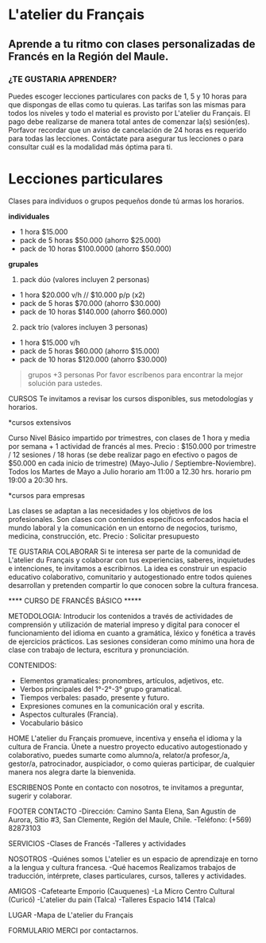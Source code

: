 # L'atelier du Français
## Aprende a tu ritmo con clases personalizadas de Francés en la Región del Maule.

### ¿TE GUSTARIA APRENDER?
Puedes escoger lecciones particulares con packs de 1, 5 y 10 horas para que dispongas de ellas como tu quieras.
Las tarifas son las mismas para todos los niveles y todo el material es provisto por L'atelier du Français. 
El pago debe realizarse de manera total antes de comenzar la(s) sesión(es).
Porfavor recordar que un aviso de cancelación de 24 horas es requerido para todas las lecciones.
Contáctate para asegurar tus lecciones o para consultar cuál es la modalidad más óptima para ti.

# Lecciones particulares
Clases para individuos o grupos pequeños donde tú armas los horarios. 

**individuales**
- 1 hora $15.000
- pack de 5 horas $50.000 (ahorro $25.000) 
- pack de 10 horas $100.0000 (ahorro $50.000) 

**grupales**

1. pack dúo (valores incluyen 2 personas)
  - 1 hora $20.000 v/h // $10.000 p/p (x2)
  - pack de 5 horas $70.000 (ahorro $30.000) 
  - pack de 10 horas $140.000 (ahorro $60.000) 

2. pack trío (valores incluyen 3 personas)
  - 1 hora $15.000 v/h 
  - pack de 5 horas $60.000 (ahorro $15.000)
  - pack de 10 horas $120.000 (ahorro $30.000)

> grupos +3 personas
Por favor escríbenos para encontrar la mejor solución para ustedes.

CURSOS
Te invitamos a revisar los cursos disponibles, sus metodologías y horarios.

*cursos extensivos 

Curso Nivel Básico impartido por trimestres, con clases de 1 hora y media por semana + 1 actividad de francés al mes. 
Precio : $150.000 por trimestre / 12 sesiones / 18 horas (se debe realizar pago en efectivo o pagos de $50.000 en cada inicio de trimestre)
(Mayo-Julio / Septiembre-Noviembre).
Todos los Martes de Mayo a Julio
horario am 11:00 a 12.30 hrs.
horario pm 19:00 a 20:30 hrs. 

*cursos para empresas

Las clases se adaptan a las necesidades y los objetivos de los profesionales. Son clases con contenidos específicos enfocados hacia el mundo laboral y la comunicación en un entorno de negocios, turismo, medicina, construcción, etc.
Precio : Solicitar presupuesto


TE GUSTARIA COLABORAR
Si te interesa ser parte de la comunidad de L'atelier du Français y colaborar con tus experiencias, saberes, inquietudes e intenciones, te invitamos a escribirnos. La idea es construir un espacio educativo colaborativo, comunitario y autogestionado entre todos quienes desarrollan y pretenden compartir lo que conocen sobre la cultura francesa.


**** CURSO DE FRANCÉS BÁSICO *****

METODOLOGIA:
Introducir los contenidos a través de actividades de comprensión y utilización de material impreso y digital para conocer el funcionamiento del idioma en cuanto a gramática, léxico y fonética a través de ejercicios prácticos. 
Las sesiones consideran como mínimo una hora de clase con trabajo de lectura, escritura y pronunciación. 

CONTENIDOS:
- Elementos gramaticales: pronombres, artículos, adjetivos, etc.
- Verbos principales del 1°-2°-3° grupo gramatical.
- Tiempos verbales: pasado, presente y futuro.
- Expresiones comunes en la comunicación oral y escrita.
- Aspectos culturales (Francia).
- Vocabulario básico

HOME
L'atelier du Français promueve, incentiva y enseña el idioma y la cultura de Francia.
Únete a nuestro proyecto educativo autogestionado y colaborativo, puedes 
sumarte como alumno/a, relator/a profesor,/a, gestor/a, patrocinador, auspiciador, o
como quieras participar, de cualquier manera nos alegra darte la bienvenida.

ESCRIBENOS
Ponte en contacto con nosotros, te invitamos a preguntar, sugerir y colaborar.

FOOTER
CONTACTO
-Dirección: Camino Santa Elena, San Agustín de Aurora, Sitio #3, San Clemente, Región del Maule, Chile.
-Teléfono: (+569) 82873103

SERVICIOS
-Clases de Francés
-Talleres y actividades

NOSOTROS
-Quiénes somos
L'atelier es un espacio de aprendizaje en torno a la lengua y cultura francesa.
-Qué hacemos
Realizamos trabajos de traducción, intérprete, clases particulares, cursos, talleres y actividades.

AMIGOS
-Cafetearte Emporio (Cauquenes)
-La Micro Centro Cultural (Curicó)
-L'atelier du pain (Talca)
-Talleres Espacio 1414 (Talca)

LUGAR
-Mapa de L'atelier du Français

FORMULARIO
MERCI por contactarnos.
